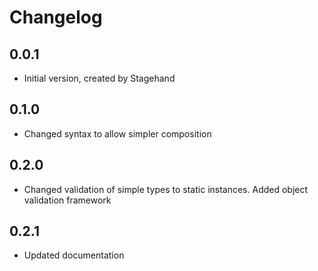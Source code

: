 # Changelog

## 0.0.1

- Initial version, created by Stagehand

## 0.1.0

- Changed syntax to allow simpler composition

## 0.2.0

- Changed validation of simple types to static instances. Added object validation framework

## 0.2.1

- Updated documentation